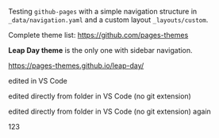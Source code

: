 Testing ```github-pages``` with a simple navigation structure in ```_data/navigation.yaml``` and a custom
layout ```_layouts/custom```.

Complete theme list: https://github.com/pages-themes

**Leap Day theme** is the only one with sidebar navigation.

https://pages-themes.github.io/leap-day/

edited in VS Code

edited directly from folder in VS Code (no git extension)

edited directly from folder in VS Code (no git extension) again

123
